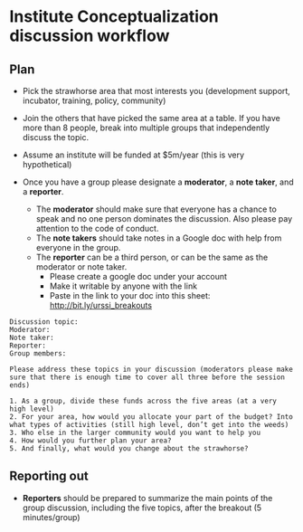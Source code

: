 # Institute Conceptualization discussion workflow

## Plan

- Pick the strawhorse area that most interests you (development support, incubator, training, policy, community)
- Join the others that have picked the same area at a table. If you have more than 8 people, break into multiple groups that independently discuss the topic.
- Assume an institute will be funded at $5m/year (this is very hypothetical)

- Once you have a group please designate a **moderator**, a **note taker**, and a **reporter**.
	- The **moderator** should make sure that everyone has a chance to speak and no one person dominates the discussion. Also please pay attention to the code of conduct.
	-  The **note takers** should take notes in a Google doc with help from everyone in the group.
	-  The **reporter** can be a third person, or can be the same as the moderator or note taker. 
		-  Please create a google doc under your account
		-  Make it writable by anyone with the link
		-  Paste in the link to your doc into this sheet: http://bit.ly/urssi_breakouts   
```
Discussion topic:
Moderator:
Note taker:
Reporter:
Group members:

Please address these topics in your discussion (moderators please make sure that there is enough time to cover all three before the session ends)

1. As a group, divide these funds across the five areas (at a very high level)
2. For your area, how would you allocate your part of the budget? Into what types of activities (still high level, don’t get into the weeds)
3. Who else in the larger community would you want to help you
4. How would you further plan your area?
5. And finally, what would you change about the strawhorse?

```

## Reporting out

- **Reporters** should be prepared to summarize the main points of the group discussion, including the five topics, after the breakout (5 minutes/group)
